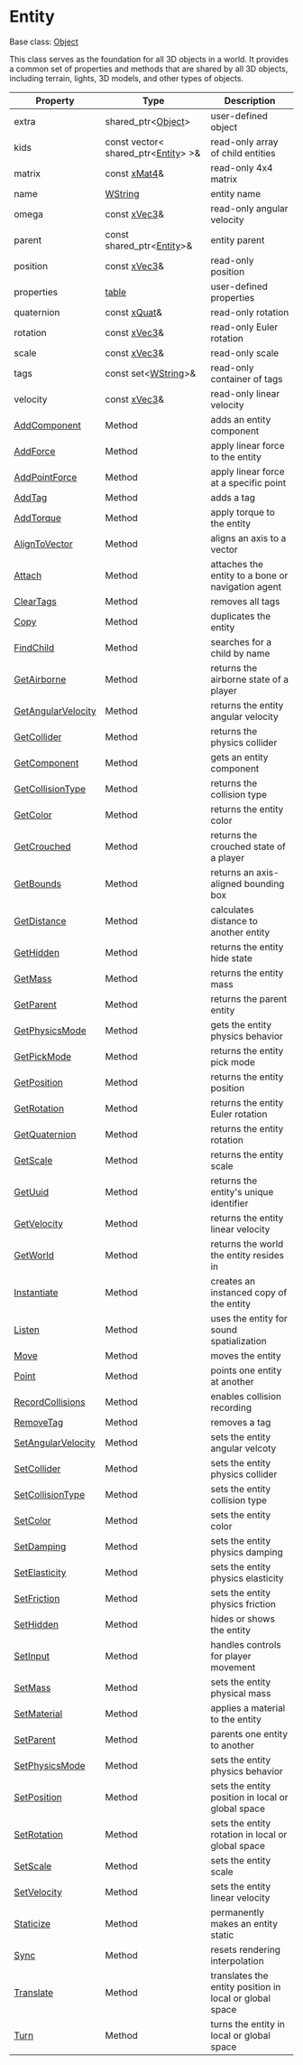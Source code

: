 # Entity

Base class: [Object](Object.md)

This class serves as the foundation for all 3D objects in a world. It provides a common set of properties and methods that are shared by all 3D objects, including terrain, lights, 3D models, and other types of objects.

| Property | Type | Description |
|---|---|---|
| extra | shared_ptr<[Object](Object.md)\> | user-defined object |
| kids | const vector< shared_ptr<[Entity](Entity.md)\> \>& | read-only array of child entities |
| matrix | const [xMat4](xMat4.md)& | read-only 4x4 matrix |
| name | [WString](WString.md) | entity name |
| omega | const [xVec3](xVec3.md)& | read-only angular velocity |
| parent | const shared_ptr<[Entity](Entity.md)\>& | entity parent |
| position | const [xVec3](xVec3.md)& | read-only position |
| properties | [table](https://github.com/UltraEngine/tableplusplus) | user-defined properties |
| quaternion | const [xQuat](xQuat.md)& | read-only rotation |
| rotation | const [xVec3](xVec3.md)& | read-only Euler rotation |
| scale | const [xVec3](xVec3.md)& | read-only scale |
| tags | const set<[WString](WString.md)\>& | read-only container of tags |
| velocity | const [xVec3](xVec3.md)& | read-only linear velocity |
| [AddComponent](Entity_AddComponent.md) | Method | adds an entity component |
| [AddForce](Entity_AddForce.md) | Method | apply linear force to the entity |
| [AddPointForce](Entity_AddPointForce.md) | Method | apply linear force at a specific point |
| [AddTag](Entity_AddTag.md) | Method | adds a tag |
| [AddTorque](Entity_AddTorque.md) | Method | apply torque to the entity |
| [AlignToVector](Entity_AlignToVector.md) | Method | aligns an axis to a vector |
| [Attach](Entity_Attach.md) | Method | attaches the entity to a bone or navigation agent |
| [ClearTags](Entity_ClearTags.md) | Method | removes all tags |
| [Copy](Entity_Copy.md) | Method | duplicates the entity |
| [FindChild](Entity_FindChild.md) | Method | searches for a child by name |
| [GetAirborne](Entity_GetAirborne.md) | Method | returns the airborne state of a player |
| [GetAngularVelocity](Entity_GetAngularVelocity.md) | Method | returns the entity angular velocity |
| [GetCollider](Entity_GetCollider.md) | Method | returns the physics collider |
| [GetComponent](Entity_GetComponent.md) | Method | gets an entity component |
| [GetCollisionType](Entity_GetCollisionType.md) | Method | returns the collision type |
| [GetColor](Entity_GetColor.md) | Method | returns the entity color |
| [GetCrouched](Entity_GetCrouched.md) | Method | returns the crouched state of a player |
| [GetBounds](Entity_GetBounds.md) | Method | returns an axis-aligned bounding box |
| [GetDistance](Entity_GetDistance.md) | Method | calculates distance to another entity |
| [GetHidden](Entity_GetHidden.md) | Method | returns the entity hide state |
| [GetMass](Entity_GetMass.md) | Method | returns the entity mass |
| [GetParent](Entity_GetParent.md) | Method | returns the parent entity |
| [GetPhysicsMode](Entity_GetPhysicsMode.md) | Method | gets the entity physics behavior |
| [GetPickMode](Entity_GetPickMode.md) | Method | returns the entity pick mode |
| [GetPosition](Entity_GetPosition.md) | Method | returns the entity position |
| [GetRotation](Entity_GetRotation.md) | Method | returns the entity Euler rotation |
| [GetQuaternion](Entity_GetQuaternion.md) | Method | returns the entity rotation |
| [GetScale](Entity_GetScale.md) | Method | returns the entity scale |
| [GetUuid](Entity_GetUuid.md) | Method | returns the entity's unique identifier |
| [GetVelocity](Entity_GetVelocity.md) | Method | returns the entity linear velocity |
| [GetWorld](Entity_GetWorld.md) | Method | returns the world the entity resides in |
| [Instantiate](Entity_Instantiate.md) | Method | creates an instanced copy of the entity |
| [Listen](Entity_Listen.md) | Method | uses the entity for sound spatialization |
| [Move](Entity_Move.md) | Method | moves the entity |
| [Point](Entity_Point.md) | Method | points one entity at another |
| [RecordCollisions](Entity_RecordCollisions.md) | Method | enables collision recording |
| [RemoveTag](Entity_RemoveTag.md) | Method | removes a tag |
| [SetAngularVelocity](Entity_SetAngularVelocity.md) | Method |sets the entity angular velcoty |
| [SetCollider](Entity_SetCollider.md) | Method | sets the entity physics collider |
| [SetCollisionType](Entity_SetCollisionType.md) | Method | sets the entity collision type |
| [SetColor](Entity_SetColor.md) | Method | sets the entity color |
| [SetDamping](Entity_SetDamping.md) | Method | sets the entity physics damping |
| [SetElasticity](Entity_SetElasticity.md) | Method | sets the entity physics elasticity |
| [SetFriction](Entity_SetFriction.md) | Method | sets the entity physics friction |
| [SetHidden](Entity_SetHidden.md) | Method | hides or shows the entity |
| [SetInput](Entity_SetInput.md) | Method | handles controls for player movement |
| [SetMass](Entity_SetMass.md) | Method | sets the entity physical mass |
| [SetMaterial](Entity_SetMaterial.md) | Method | applies a material to the entity |
| [SetParent](Entity_SetParent.md) | Method | parents one entity to another |
| [SetPhysicsMode](Entity_SetPhysicsMode.md) | Method | sets the entity physics behavior |
| [SetPosition](Entity_SetPosition.md) | Method | sets the entity position in local or global space |
| [SetRotation](Entity_SetRotation.md) | Method | sets the entity rotation in local or global space |
| [SetScale](Entity_SetScale.md) | Method | sets the entity scale |
| [SetVelocity](Entity_SetVelocity.md) | Method | sets the entity linear velocity |
| [Staticize](Entity_Staticize.md) | Method | permanently makes an entity static |
| [Sync](Entity_Sync.md) | Method | resets rendering interpolation |
| [Translate](Entity_Translate.md) | Method | translates the entity position in local or global space |
| [Turn](Entity_Turn.md) | Method | turns the entity in local or global space |


















